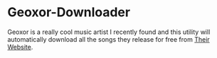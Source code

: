 # Geoxor-Downloader
Geoxor is a really cool music artist I recently found and this utility will automatically download all the songs they release for free from [Their Website](https://beta.geoxor.moe).
